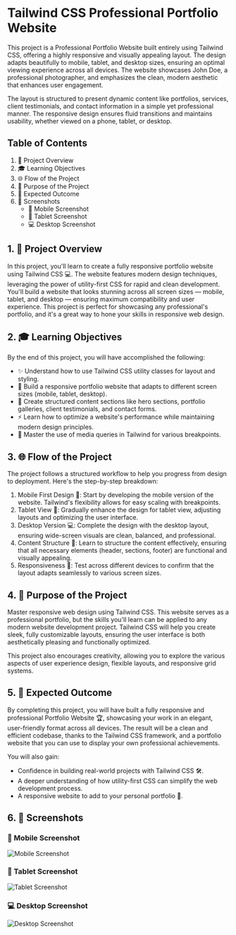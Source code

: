 # Tailwind CSS Professional Portfolio Website

This project is a Professional Portfolio Website built entirely using Tailwind CSS, offering a highly responsive and visually appealing layout. The design adapts beautifully to mobile, tablet, and desktop sizes, ensuring an optimal viewing experience across all devices. The website showcases John Doe, a professional photographer, and emphasizes the clean, modern aesthetic that enhances user engagement.

The layout is structured to present dynamic content like portfolios, services, client testimonials, and contact information in a simple yet professional manner. The responsive design ensures fluid transitions and maintains usability, whether viewed on a phone, tablet, or desktop.

## Table of Contents

1. 🎯 Project Overview
2. 🎓 Learning Objectives
3. 🌐 Flow of the Project
4. 🎯 Purpose of the Project
5. 🚀 Expected Outcome
6. 📸 Screenshots
   - 📱 Mobile Screenshot
   - 📲 Tablet Screenshot
   - 💻 Desktop Screenshot

## 1. 🎯 Project Overview

In this project, you'll learn to create a fully responsive portfolio website using Tailwind CSS 💻. The website features modern design techniques, leveraging the power of utility-first CSS for rapid and clean development. You'll build a website that looks stunning across all screen sizes — mobile, tablet, and desktop — ensuring maximum compatibility and user experience. This project is perfect for showcasing any professional's portfolio, and it's a great way to hone your skills in responsive web design.

## 2. 🎓 Learning Objectives

By the end of this project, you will have accomplished the following:

- ✨ Understand how to use Tailwind CSS utility classes for layout and styling.
- 📱 Build a responsive portfolio website that adapts to different screen sizes (mobile, tablet, desktop).
- 📸 Create structured content sections like hero sections, portfolio galleries, client testimonials, and contact forms.
- ⚡ Learn how to optimize a website's performance while maintaining modern design principles.
- 🚀 Master the use of media queries in Tailwind for various breakpoints.

## 3. 🌐 Flow of the Project

The project follows a structured workflow to help you progress from design to deployment. Here's the step-by-step breakdown:

1. Mobile First Design 📱: Start by developing the mobile version of the website. Tailwind's flexibility allows for easy scaling with breakpoints.
2. Tablet View 📲: Gradually enhance the design for tablet view, adjusting layouts and optimizing the user interface.
3. Desktop Version 💻: Complete the design with the desktop layout, ensuring wide-screen visuals are clean, balanced, and professional.
4. Content Structure 📝: Learn to structure the content effectively, ensuring that all necessary elements (header, sections, footer) are functional and visually appealing.
5. Responsiveness 📐: Test across different devices to confirm that the layout adapts seamlessly to various screen sizes.

## 4. 🎯 Purpose of the Project

Master responsive web design using Tailwind CSS. This website serves as a professional portfolio, but the skills you'll learn can be applied to any modern website development project. Tailwind CSS will help you create sleek, fully customizable layouts, ensuring the user interface is both aesthetically pleasing and functionally optimized.

This project also encourages creativity, allowing you to explore the various aspects of user experience design, flexible layouts, and responsive grid systems.

## 5. 🚀 Expected Outcome

By completing this project, you will have built a fully responsive and professional Portfolio Website 🏆, showcasing your work in an elegant, user-friendly format across all devices. The result will be a clean and efficient codebase, thanks to the Tailwind CSS framework, and a portfolio website that you can use to display your own professional achievements.

You will also gain:

- Confidence in building real-world projects with Tailwind CSS 🛠️.
- A deeper understanding of how utility-first CSS can simplify the web development process.
- A responsive website to add to your personal portfolio 🏅.

## 6. 📸 Screenshots

### 📱 Mobile Screenshot

![Mobile Screenshot](Project_Screenshots/1-Tailwind-CSS-Project-1-Professional-Portfolio-Website-Mobile.png)

### 📲 Tablet Screenshot

![Tablet Screenshot](Project_Screenshots/2-Tailwind-CSS-Project-1-Professional-Portfolio-Website-Tablet.png)

### 💻 Desktop Screenshot

![Desktop Screenshot](Project_Screenshots/3-Tailwind-CSS-Project-1-Professional-Portfolio-Website-Desktop.png)

